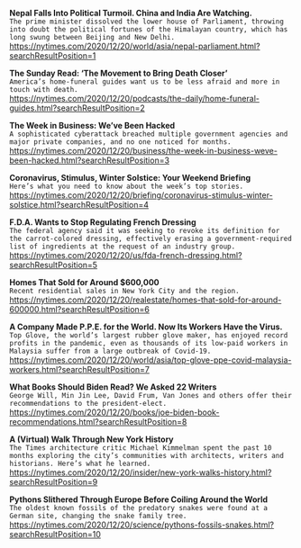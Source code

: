 **Nepal Falls Into Political Turmoil. China and India Are Watching.**\
`The prime minister dissolved the lower house of Parliament, throwing into doubt the political fortunes of the Himalayan country, which has long swung between Beijing and New Delhi.`\
https://nytimes.com/2020/12/20/world/asia/nepal-parliament.html?searchResultPosition=1

**The Sunday Read: ‘The Movement to Bring Death Closer’**\
`America’s home-funeral guides want us to be less afraid and more in touch with death.`\
https://nytimes.com/2020/12/20/podcasts/the-daily/home-funeral-guides.html?searchResultPosition=2

**The Week in Business: We’ve Been Hacked**\
`A sophisticated cyberattack breached multiple government agencies and major private companies, and no one noticed for months.`\
https://nytimes.com/2020/12/20/business/the-week-in-business-weve-been-hacked.html?searchResultPosition=3

**Coronavirus, Stimulus, Winter Solstice: Your Weekend Briefing**\
`Here’s what you need to know about the week’s top stories.`\
https://nytimes.com/2020/12/20/briefing/coronavirus-stimulus-winter-solstice.html?searchResultPosition=4

**F.D.A. Wants to Stop Regulating French Dressing**\
`The federal agency said it was seeking to revoke its definition for the carrot-colored dressing, effectively erasing a government-required list of ingredients at the request of an industry group.`\
https://nytimes.com/2020/12/20/us/fda-french-dressing.html?searchResultPosition=5

**Homes That Sold for Around $600,000**\
`Recent residential sales in New York City and the region.`\
https://nytimes.com/2020/12/20/realestate/homes-that-sold-for-around-600000.html?searchResultPosition=6

**A Company Made P.P.E. for the World. Now Its Workers Have the Virus.**\
`Top Glove, the world’s largest rubber glove maker, has enjoyed record profits in the pandemic, even as thousands of its low-paid workers in Malaysia suffer from a large outbreak of Covid-19.`\
https://nytimes.com/2020/12/20/world/asia/top-glove-ppe-covid-malaysia-workers.html?searchResultPosition=7

**What Books Should Biden Read? We Asked 22 Writers**\
`George Will, Min Jin Lee, David Frum, Van Jones and others offer their recommendations to the president-elect.`\
https://nytimes.com/2020/12/20/books/joe-biden-book-recommendations.html?searchResultPosition=8

**A (Virtual) Walk Through New York History**\
`The Times architecture critic Michael Kimmelman spent the past 10 months exploring the city’s communities with architects, writers and historians. Here’s what he learned.`\
https://nytimes.com/2020/12/20/insider/new-york-walks-history.html?searchResultPosition=9

**Pythons Slithered Through Europe Before Coiling Around the World**\
`The oldest known fossils of the predatory snakes were found at a German site, changing the snake family tree.`\
https://nytimes.com/2020/12/20/science/pythons-fossils-snakes.html?searchResultPosition=10

